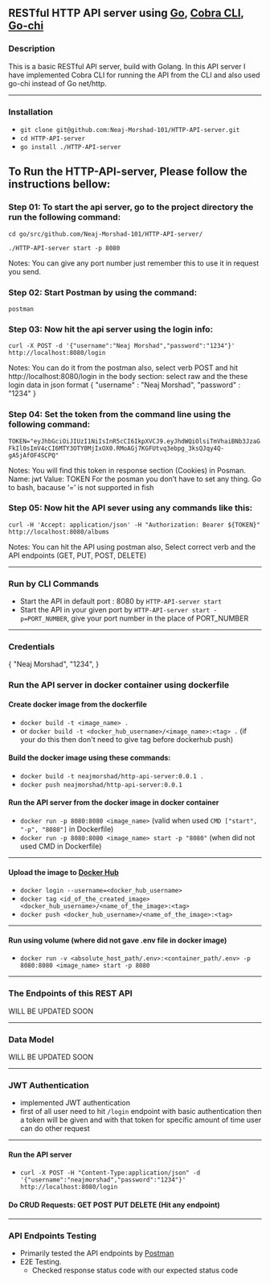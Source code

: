## RESTful HTTP API server using [Go](https://github.com/golang), [Cobra CLI](https://github.com/spf13/cobra), [Go-chi](https://github.com/go-chi/chi)

### Description
This is a basic RESTful API server, build with Golang. In this API server I have implemented Cobra CLI for running the API from the CLI and also used go-chi instead of Go net/http.

---------------

### Installation
- `git clone git@github.com:Neaj-Morshad-101/HTTP-API-server.git`
- `cd HTTP-API-server`
- `go install ./HTTP-API-server`

## To Run the HTTP-API-server, Please follow the instructions bellow:

### Step 01: To start the api server, go to the project directory the run the following command:

`cd go/src/github.com/Neaj-Morshad-101/HTTP-API-server/`

`./HTTP-API-server start -p 8080`

Notes: You can give any port number just remember this to use it in request you send.

### Step 02: Start Postman by using the command: 
`postman`

### Step 03: Now hit the api server using the login info:
`curl -X POST -d '{"username":"Neaj Morshad","password":"1234"}' http://localhost:8080/login`

Notes:
You can do it from the postman also, select verb POST and hit http://localhost:8080/login 
in the body section: select raw and the these login data in json format
{
	"username" : "Neaj Morshad",
	"password" : "1234"
}

### Step 04: Set the token from the command line using the following command: 
`TOKEN="eyJhbGciOiJIUzI1NiIsInR5cCI6IkpXVCJ9.eyJhdWQiOlsiTmVhaiBNb3JzaGFkIl0sImV4cCI6MTY3OTY0MjIxOX0.RMoAGj7KGFUtvq3ebpg_3ksQJqy4Q-gA5jAfOF4SCPQ"`

Notes: 
You will find this token in response section (Cookies) in Posman. 
Name: jwt
Value: TOKEN
For the posman you don’t have to set any thing. 
Go to bash, bacause ‘=’ is not supported in fish 

### Step 05: Now hit the API sever using any commands like this:
`curl -H 'Accept: application/json' -H "Authorization: Bearer ${TOKEN}" http://localhost:8080/albums`

Notes: 
You can hit the API using postman also, Select correct verb and the API endpoints
(GET, PUT, POST, DELETE)

---------------

### Run by CLI Commands

- Start the API in default port : 8080 by `HTTP-API-server start`
- Start the API in your given port by `HTTP-API-server start -p=PORT_NUMBER`, give your port number in the place of PORT_NUMBER

--------------


### Credentials 
{ 
  "Neaj Morshad",
  "1234", 
}



### Run the API server in docker container using dockerfile

#### Create docker image from the dockerfile

- `docker build -t <image_name> .`
- or `docker build -t <docker_hub_username>/<image_name>:<tag> .` (if your do this then don't need to give tag before dockerhub push)

#### Build the docker image using these commands:
- `docker build -t neajmorshad/http-api-server:0.0.1 .`
- `docker push neajmorshad/http-api-server:0.0.1`

#### Run the API server from the docker image in docker container

- `docker run -p 8080:8080 <image_name>` (valid when used `CMD ["start", "-p", "8080"]` in Dockerfile)
- `docker run -p 8080:8080 <image_name> start -p "8080"` (when did not used CMD in Dockerfile)

--------------

#### Upload the image to [Docker Hub](https://hub.docker.com/)

- `docker login --username=<docker_hub_username>`
- `docker tag <id_of_the_created_image> <docker_hub_username>/<name_of_the_image>:<tag>`
- `docker push <docker_hub_username>/<name_of_the_image>:<tag>`

--------------

#### Run using volume (where did not gave .env file in docker image)


- `docker run -v <absolute_host_path/.env>:<container_path/.env> -p 8080:8080 <image_name> start -p 8080`


--------------

### The Endpoints of this REST API

WILL BE UPDATED SOON 

----------------

### Data Model

WILL BE UPDATED SOON

----------------

### JWT Authentication

- implemented JWT authentication
- first of all user need to hit `/login` endpoint with basic authentication then a token will be given and with that token for specific amount of time user can do other request
----------------

#### Run the API server

- `curl -X POST -H "Content-Type:application/json" -d '{"username":"neajmorshad","password":"1234"}' http://localhost:8080/login`

#### Do CRUD Requests: GET POST PUT DELETE (Hit any endpoint) 
----------------

### API Endpoints Testing

- Primarily tested the API endpoints by [Postman](https://github.com/postmanlabs)
- E2E Testing.
    - Checked response status code with our expected status code
